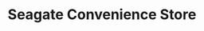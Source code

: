 ---
title: "Seagate Convenience Store"
url: /dundee/seagate-convenience-store/
shop: convenience
---